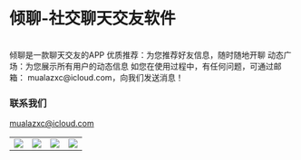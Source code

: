 # 倾聊-社交聊天交友软件

<table align="center" border="0">

<tr>
<td> <img src="https://staymoving.github.io/QingChat/1.png"> </td>
<td> <img src="https://staymoving.github.io/QingChat/2"> </td>
<td> <img src="https://staymoving.github.io/QingChat/3"> </td>
<td> <img src="https://staymoving.github.io/QingChat/4"> </td>
</tr>

<tr>

</tr>


<br>
倾聊是一款聊天交友的APP
优质推荐：为您推荐好友信息，随时随地开聊
动态广场：为您展示所有用户的动态信息
如您在使用过程中，有任何问题，可通过邮箱： mualazxc@icloud.com，向我们发送消息！
<br>



### 联系我们
mualazxc@icloud.com
